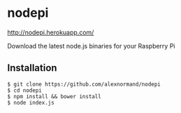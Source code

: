 nodepi
======

http://nodepi.herokuapp.com/

Download the latest node.js binaries for your Raspberry Pi


## Installation
    $ git clone https://github.com/alexnormand/nodepi
    $ cd nodepi
    $ npm install && bower install
    $ node index.js
